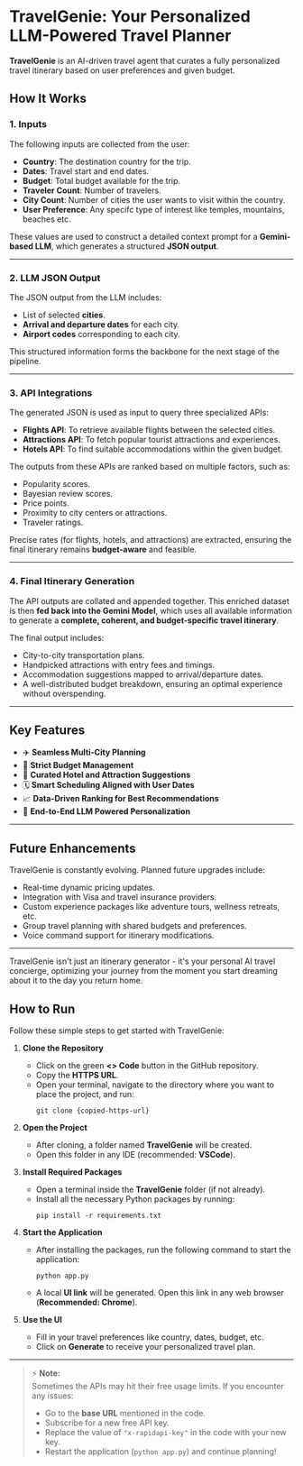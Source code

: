 # TravelGenie: Your Personalized LLM-Powered Travel Planner

**TravelGenie** is an AI-driven travel agent that curates a fully personalized travel itinerary based on user preferences and given budget.

## How It Works

### 1. Inputs

The following inputs are collected from the user:
- **Country**: The destination country for the trip.
- **Dates**: Travel start and end dates.
- **Budget**: Total budget available for the trip.
- **Traveler Count**: Number of travelers.
- **City Count**: Number of cities the user wants to visit within the country.
- **User Preference**: Any specifc type of interest like temples, mountains, beaches etc. 

These values are used to construct a detailed context prompt for a **Gemini-based LLM**, which generates a structured **JSON output**.

---

### 2. LLM JSON Output

The JSON output from the LLM includes:
- List of selected **cities**.
- **Arrival and departure dates** for each city.
- **Airport codes** corresponding to each city.

This structured information forms the backbone for the next stage of the pipeline.

---

### 3. API Integrations

The generated JSON is used as input to query three specialized APIs:
- **Flights API**: To retrieve available flights between the selected cities.
- **Attractions API**: To fetch popular tourist attractions and experiences.
- **Hotels API**: To find suitable accommodations within the given budget.

The outputs from these APIs are ranked based on multiple factors, such as:
- Popularity scores.
- Bayesian review scores.
- Price points.
- Proximity to city centers or attractions.
- Traveler ratings.

Precise rates (for flights, hotels, and attractions) are extracted, ensuring the final itinerary remains **budget-aware** and feasible.

---

### 4. Final Itinerary Generation

The API outputs are collated and appended together. This enriched dataset is then **fed back into the Gemini Model**, which uses all available information to generate a **complete, coherent, and budget-specific travel itinerary**.

The final output includes:
- City-to-city transportation plans.
- Handpicked attractions with entry fees and timings.
- Accommodation suggestions mapped to arrival/departure dates.
- A well-distributed budget breakdown, ensuring an optimal experience without overspending.

---

## Key Features

- ✈️ **Seamless Multi-City Planning**  
- 💸 **Strict Budget Management**  
- 🏨 **Curated Hotel and Attraction Suggestions**  
- 🗓️ **Smart Scheduling Aligned with User Dates**  
- 📈 **Data-Driven Ranking for Best Recommendations**  
- 🤖 **End-to-End LLM Powered Personalization**  

---

## Future Enhancements

TravelGenie is constantly evolving. Planned future upgrades include:
- Real-time dynamic pricing updates.
- Integration with Visa and travel insurance providers.
- Custom experience packages like adventure tours, wellness retreats, etc.
- Group travel planning with shared budgets and preferences.
- Voice command support for itinerary modifications.

---

TravelGenie isn't just an itinerary generator - it's your personal AI travel concierge, optimizing your journey from the moment you start dreaming about it to the day you return home.

## How to Run

Follow these simple steps to get started with TravelGenie:

1. **Clone the Repository**  
   - Click on the green **<> Code** button in the GitHub repository.
   - Copy the **HTTPS URL**.
   - Open your terminal, navigate to the directory where you want to place the project, and run:  
     ```
     git clone {copied-https-url}
     ```

2. **Open the Project**  
   - After cloning, a folder named **TravelGenie** will be created.
   - Open this folder in any IDE (recommended: **VSCode**).

3. **Install Required Packages**  
   - Open a terminal inside the **TravelGenie** folder (if not already).
   - Install all the necessary Python packages by running:  
     ```
     pip install -r requirements.txt
     ```

4. **Start the Application**  
   - After installing the packages, run the following command to start the application:  
     ```
     python app.py
     ```
   - A local **UI link** will be generated. Open this link in any web browser (**Recommended: Chrome**).

5. **Use the UI**  
   - Fill in your travel preferences like country, dates, budget, etc.
   - Click on **Generate** to receive your personalized travel plan.

---

> ⚡ **Note:**  
> Sometimes the APIs may hit their free usage limits. If you encounter any issues:
> - Go to the **base URL** mentioned in the code.
> - Subscribe for a new free API key.
> - Replace the value of `"x-rapidapi-key"` in the code with your new key.
> - Restart the application (`python app.py`) and continue planning!


